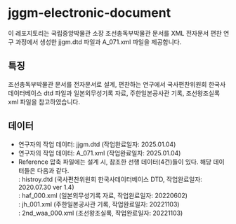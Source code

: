 # jggm-electronic-document

이 레포지토리는 국립중앙박물관 소장 조선총독부박물관 문서를 XML 전자문서 편찬 연구 과정에서 생성한 jjgm.dtd 파일과 A_071.xml 파일을 제공합니다. 

## 특징

조선총독부박물관 문서를 전자문서로 설계, 편찬하는 연구에서 국사편찬위원회 한국사데이터베이스 dtd 파일과 일본외무성기록 자료, 주한일본공사관 기록, 조선왕조실록 xml 파일을 참고하였습니다.   

## 데이터

- 연구자의 작업 데이터: jjgm.dtd (작업완료일자: 2025.01.04)
- 연구자의 작업 데이터: A_071.xml (작업완료일자: 2025.01.04)
- Reference 압축 파일에는 설계 시, 참조한 선행 데이터(4건)들이 있다. 해당 데이터들은 다음과 같다.
<br> : histroy.dtd (국사편찬위원회 한국사데이터베이스 DTD, 작업완료일자: 2020.07.30 ver 1.4)
<br> : haf_000.xml (일본외무성기록 자료, 작업완료일자: 20220602)
<br> : jh_001.xml (주한일본공사관 기록, 작업완료일자: 20221103)
<br> : 2nd_waa_000.xml (조선왕조실록, 작업완료일자: 20221103) 

